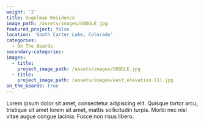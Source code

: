 ```yaml
---
weight: '2'
title: Gugelman Residence
image_path: /assets/images/GOOGLE.jpg
featured_project: false
location: 'South Carter Lake, Colorado'
categories:
  - On The Boards
secondary-categories:
images:
  - title:
    project_image_path: /assets/images/GOOGLE.jpg
  - title:
    project_image_path: /assets/images/east_elevation (1).jpg
on_the_boards: true
---
```


Lorem ipsum dolor sit amet, consectetur adipiscing elit. Quisque tortor arcu, tristique sit amet lorem sit amet, mattis sollicitudin turpis. Morbi nec nisl vitae augue congue lacinia. Fusce non risus libero.